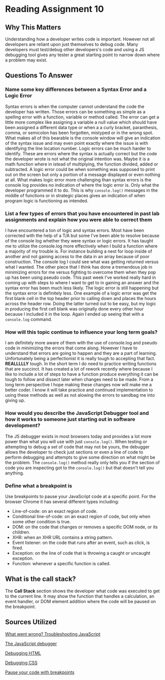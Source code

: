 # Reading Assignment 10

## Why This Matters

Understanding how a developer writes code is important. However not all developers are reliant upon just themselves to debug code. Many developers must test/debug other developers's code and using a JS debugging tool gives any tester a great starting point to narrow down where a problem may exist.

## Questions To Answer

### Name some key differences between a Syntax Error and a Logic Error

Syntax errors is when the computer cannot understand the code the developer has written. Those errors can be something as simple as a spelling error with a function, variable or method called. The error can get a little more complex like assigning a variable a null value which should have been assigned a different data type or when a a curly bracket, paranthesis, comma, or semicolon has been forgotten, mistyped or in the wrong spot. What makes all of this bearable is the console window will give an indication of the syntax issue and may even point exactly where the issue is with identifying the line location number.
Logic errors can be much harder to identify. These are errors where the syntax is actually correct but the code the developer wrote is not what the original intention was.  Maybe it is a math function where in istead of multiplying, the function divided, added or subtracted. A logic error could be when something was supposed to print out on the screen but only a portion of a message displayed or even nothing at all. What makes logic error more challenging than syntax errors is the console log provides no indication of where the logic error is. Only what the developer programmed it to do. This is why `console.log()` messages in the middle of functions or in strategic places gives an indication of when program logic is functioning as intended.

### List a few types of errors that you have encountered in past lab assignments and explain how you were able to correct them

I have encountered a ton of logic and syntax errors. Most have been corrected with the help of a T/A but some I've been able to resolve because of the console log whether they were syntax or logic errors.  It has taught me to utilize the console.log more effectively when I build a function where a majority of my trouble is. For instance building a nest for loop inside of another and not gaining access to the data in an array because of poor construction. The console log I could see what was getting returned versus what I wanted. The other piece that I think has done a tremendous job in minimizing errors for me versus fighting to overcome them when they pop up has been using pseudo code. This past week I've worked really hard in coming up with steps to where I want to get to in gaining an answer and the syntax error has been much less likely. The logic error is still happening but the syntax error is definitely less. One example of a logic error was get the first blank cell in the top header prior to calling down and places the hours across the header row. Doing the latter turned out to be easy, but my logic in producing the first cell blank was originally done every other hour because I included it in the loop.  Again I ended up seeing that with a `console.log` command.

### How will this topic continue to influence your long term goals?

I am definitely more aware of them with the use of console.log and pseudo code in minimizing the errors that come along. However I have to understand that errors are going to happen and they are a part of learning. Unfortunately being a perfectionist it is really tough to accepting that fact.  **REALLLLLY** tough. In the short term I do need to practice writing functions that are succinct. It has created a lot of rework recently where because I like to include a lot of steps to have a function produce everything it can be tough to follow and dissect later when changes need to be made. From a long term perspective I hope making these changes now will make me a better coder. I know it will take practice and continued implementation to using these methods as well as not alowing the errors to sandbag me into giving up.

### How would you describe the JavaScript Debugger tool and how it works to someone just starting out in software development?

The JS debugger exists in most browsers today and provides a lot more power than what you will use with just `console.log()`. When testing or attempting to debug a set of code that may not be yours, the debugger allows the developer to check just sections or even a line of code to perform debugging and attempts to give some direction on what might be the problem. The `console.log()` method really only tells you if the section of code you are inspecting got to the `console.log()` but that doesn't tell you anything.

### Define what a breakpoint is

Use breakpoints to pause your JavaScript code at a specific point. For the browser Chrome it has several different types including:

- Line-of-code: on an exact region of code.
- Conditional line-of-code: on an exact region of code, but only when some other condition is true.
- DOM: on the code that changes or removes a specific DOM node, or its children.
- XHR: when an XHR URL contains a string pattern.
- Event listener: on the code that runs after an event, such as click, is fired.
- Exception: on the line of code that is throwing a caught or uncaught exception.
- Function: whenever a specific function is called.

## What is the call stack?

The **Call Stack** section shows the developer what code was executed to get to the current line. It may show the function that handles a calculation, an event handler, or DOM element addition where the code will be paused on the breakpoint.

## Sources Utilized

[What went wrong? Troubleshooting JavaScript](https://developer.mozilla.org/en-US/docs/Learn/JavaScript/First_steps/What_went_wrong)

[The JavaScript debugger](https://developer.mozilla.org/en-US/docs/Learn/Common_questions/What_are_browser_developer_tools#the_javascript_debugger)

[Debugging HTML](https://developer.mozilla.org/en-US/docs/Learn/HTML/Introduction_to_HTML/Debugging_HTML)

[Debugging CSS](https://developer.mozilla.org/en-US/docs/Learn/CSS/Building_blocks/Debugging_CSS)

[Pause your code with breakpoints](https://developer.chrome.com/docs/devtools/javascript/breakpoints/)
